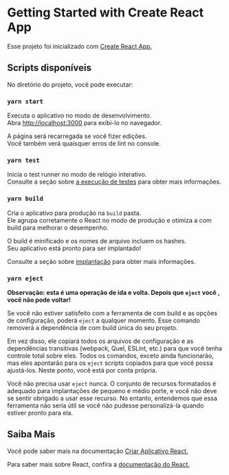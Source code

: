 # <a name="getting-started-with-create-react-app"></a>Getting Started with Create React App

Esse projeto foi inicializado com [Create React App.](https://github.com/facebook/create-react-app)

## <a name="available-scripts"></a>Scripts disponíveis

No diretório do projeto, você pode executar:

### `yarn start`

Executa o aplicativo no modo de desenvolvimento.\
Abra [http://localhost:3000](http://localhost:3000) para exibi-lo no navegador.

A página será recarregada se você fizer edições.\
Você também verá quaisquer erros de lint no console.

### `yarn test`

Inicia o test runner no modo de relógio interativo.\
Consulte a seção sobre [a execução de testes](https://facebook.github.io/create-react-app/docs/running-tests) para obter mais informações.

### `yarn build`

Cria o aplicativo para produção na `build` pasta.\
Ele agrupa corretamente o React no modo de produção e otimiza a com build para melhorar o desempenho.

O build é minificado e os nomes de arquivo incluem os hashes.\
Seu aplicativo está pronto para ser implantado!

Consulte a seção sobre [implantação](https://facebook.github.io/create-react-app/docs/deployment) para obter mais informações.

### `yarn eject`

**Observação: esta é uma operação de ida e volta. Depois que `eject` você , você não pode voltar!**

Se você não estiver satisfeito com a ferramenta de com build e as opções de configuração, poderá `eject` a qualquer momento. Esse comando removerá a dependência de com build única do seu projeto.

Em vez disso, ele copiará todos os arquivos de configuração e as dependências transitivas (webpack, Quel, ESLint, etc.) para que você tenha controle total sobre eles. Todos os comandos, exceto ainda funcionarão, mas eles apontarão para os `eject` scripts copiados para que você possa ajustá-los. Neste ponto, você está por conta própria.

Você não precisa usar `eject` nunca. O conjunto de recursos formatados é adequado para implantações de pequeno e médio porte, e você não deve se sentir obrigado a usar esse recurso. No entanto, entendemos que essa ferramenta não seria útil se você não pudesse personalizá-la quando estiver pronto para ela.

## <a name="learn-more"></a>Saiba Mais

Você pode saber mais na documentação [Criar Aplicativo React.](https://facebook.github.io/create-react-app/docs/getting-started)

Para saber mais sobre React, confira a [documentação do React.](https://reactjs.org/)
